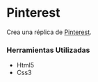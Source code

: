 # Pinterest

Crea una réplica de [Pinterest](https://laboratoria.github.io/pinterestify/).

### Herramientas Utilizadas
- Html5
- Css3
